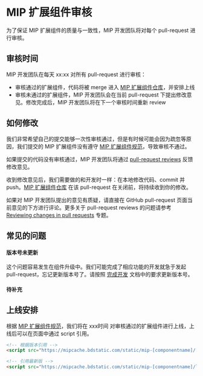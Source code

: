 MIP 扩展组件审核
==============

为了保证 MIP 扩展组件的质量与一致性，MIP 开发团队将对每个 pull-request 进行审核。


审核时间
------

MIP 开发团队在每天 xx:xx 对所有 pull-request 进行审核：

- 审核通过的扩展组件，代码将被 merge 进入 [MIP 扩展组件仓库](https://github.com/mipengine/mip-extensions)，并安排上线
- 审核未通过的扩展组件，MIP 开发团队会在当前 pull-request 下提出修改意见。修改完成后，MIP 开发团队将在下一个审核时间重新 review


如何修改
------

我们非常希望自己的提交能够一次性审核通过，但是有时候可能会因为疏忽等原因，我们提交的 MIP 扩展组件没有遵守 [MIP 扩展组件规范](./spec.md)，导致审核不通过。

如果提交的代码没有审核通过，MIP 开发团队将通过 [pull-request reviews](https://help.github.com/articles/about-pull-request-reviews/) 反馈修改意见。

收到修改意见后，我们需要做的和开发时一样：在本地修改代码、commit 并 push。[MIP 扩展组件仓库](https://github.com/mipengine/mip-extensions) 在该 pull-request 在关闭前，将持续收到你的修改。

如果对 MIP 开发团队提出的意见有质疑，请直接在 GitHub pull-request 页面当前意见的下方进行评论。更多关于 pull-request reviews 的问题请参考 [Reviewing changes in pull requests](https://help.github.com/articles/reviewing-changes-in-pull-requests/) 专题。


常见的问题
------

#### 版本号未更新

这个问题容易发生在组件升级中。我们可能完成了相应功能的开发就急于发起 pull-request，忘记更新版本号了。请按照 [完成开发](./wind-up.md) 文档中的要求更新版本号。

#### 待补充


上线安排
------

根据 [MIP 扩展组件规范](./spec.md)，我们将在 xxx时间 对审核通过的扩展组件进行上线，上线后可以在页面中通过 script 引用。

```html
<!-- 根据版本引用 -->
<script src="https://mipcache.bdstatic.com/static/mip-[componentname]/[version]/mip-[componentname].js"></script>

<!-- 引用最新版 -->
<script src="https://mipcache.bdstatic.com/static/mip-[componentname]/latest/mip-[componentname].js"></script>
```
